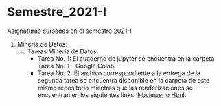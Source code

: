# Semestre_2021-I
Asignaturas cursadas en el semestre 2021-I

1. Minería de Datos: 
    - Tareas Minería de Datos:
      - Tarea No. 1: El cuaderno de jupyter se encuentra en la carpeta Tarea No. 1 - Google Colab.
      - Tarea No. 2: El archivo correspondiente a la entrega de la segunda tarea se encuentra disponible en la carpeta de este mismo repositorio mientras que las renderizaciones se encuentran en los siguientes links. [Nbviewer](https://nbviewer.jupyter.org/github/dsperezba/Semestre_2021-I/blob/main/Tareas%20Minería%20de%20Datos/Tarea%20No.%202%20-%20Regresión%20Lineal/Tarea%20No.%202%20-%20Minería.ipynb) o [Html](https://htmlpreview.github.io/?https://github.com/dsperezba/Semestre_2021-I/blob/main/Tareas%20Minería%20de%20Datos/Tarea%20No.%202%20-%20Regresión%20Lineal/Tarea%20No.%202%20-%20Minería.ipynb). 
    
